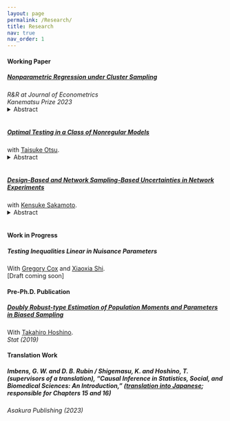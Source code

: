 ```yaml
---
layout: page
permalink: /Research/
title: Research
nav: true
nav_order: 1
---
```


#### Working Paper
<h5>
  <a href="https://arxiv.org/abs/2403.04766">Nonparametric Regression under Cluster Sampling</a>
</h5>
<em>R&R at Journal of Econometrics</em> <br>
<em>Kanematsu Prize 2023</em> <br>
<!-- [<a href="https://github.com/">R Package</a>]<br> -->
<details>
  <summary>Abstract</summary>
  <p>
    This paper develops a general asymptotic theory for nonparametric kernel regression in the presence of cluster dependence. We examine nonparametric density estimation, Nadaraya-Watson kernel regression, and local linear estimation. Our theory accommodates growing and heterogeneous cluster sizes. We derive asymptotic conditional bias and variance, establish uniform consistency, and prove asymptotic normality. Our findings reveal that under heterogeneous cluster sizes, the asymptotic variance includes a new term reflecting within-cluster dependence, which is overlooked when cluster sizes are presumed to be bounded. We propose valid approaches for bandwidth selection and inference, introduce estimators of the asymptotic variance, and demonstrate their consistency. In simulations, we verify the effectiveness of the cluster-robust bandwidth selection and show that the derived cluster-robust confidence interval improves the coverage ratio. We illustrate the application of these methods using a policy-targeting dataset in development economics.
  </p>
</details>
<br>


<h5>
  <a href="https://arxiv.org/abs/2403.16413">Optimal Testing in a Class of Nonregular Models</a>
</h5>
<!-- [<a href="https://github.com/">R Package</a>]<br> -->
with <a href="https://personal.lse.ac.uk/otsu/">Taisuke Otsu</a>.<br>
<details>
  <summary>Abstract</summary>
  <p>
    This paper studies optimal hypothesis testing for nonregular statistical models with parameter-dependent support. We consider both one-sided and two-sided hypothesis testing and develop asymptotically uniformly most powerful tests based on the likelihood ratio process. The proposed one-sided test involves randomization to achieve asymptotic size control, some tuning constant to avoid discontinuities in the limiting likelihood ratio process, and a user-specified alternative hypothetical value to achieve the asymptotic optimality. Our two-sided test becomes asymptotically uniformly most powerful without imposing further restrictions such as unbiasedness. Simulation results illustrate desirable power properties of the proposed tests.
  </p>
</details>
<br>



<h5>
  <a href="https://arxiv.org/abs/2506.22989">Design-Based and Network Sampling-Based Uncertainties in Network Experiments</a>
</h5>
<!-- [<a href="https://github.com/">R Package</a>]<br> -->
with <a href="https://kensakamot.github.io/">Kensuke Sakamoto</a>.<br>
<details>
  <summary>Abstract</summary>
  <p>
    OLS estimators are widely used in network experiments to estimate spillover effects via regressions on exposure mappings that summarize treatment and network structure. We study the causal interpretation and inference of such OLS estimators when both design-based uncertainty in treatment assignment and sampling-based uncertainty in network links are present. We show that correlations among elements of the exposure mapping can contaminate the OLS estimand, preventing it from aggregating heterogeneous spillover effects for clear causal interpretation. We derive the estimator's asymptotic distribution and propose a network-robust variance estimator. Simulations and an empirical application reveal sizable contamination bias and inflated spillover estimates.
  </p>
</details>
<br>




#### Work in Progress
<h5>
  Testing Inequalities Linear in Nuisance Parameters
</h5>
<!-- [<a href="https://github.com/">R Package</a>]<br> -->
With <a href="https://sites.google.com/site/gregoryfcox/">Gregory Cox</a> and <a href="https://users.ssc.wisc.edu/~xshi/">Xiaoxia Shi</a>.<br>
[Draft coming soon]<br>



#### Pre-Ph.D. Publication
<h5>
  <a href="https://onlinelibrary.wiley.com/doi/epdf/10.1002/sta4.241">Doubly Robust-type Estimation of Population Moments and Parameters in Biased Sampling</a>
</h5>
<!-- [<a href="https://github.com/">R Package</a>]<br> -->
With <a href="https://k-ris.keio.ac.jp/html/100000523_en.html">Takahiro Hoshino</a>.<br>
<em>Stat (2019)</em> <br>



#### Translation Work
<h5>
  Imbens, G. W. and D. B. Rubin / Shigemasu, K. and Hoshino, T. (supervisors of a translation),
  “Causal Inference in Statistics, Social, and Biomedical Sciences: An Introduction,”
  (<a href="https://www.asakura.co.jp/detail.php?book_code=12291">translation into Japanese</a>; responsible for Chapters 15 and 16)
</h5>
<em>Asakura Publishing (2023)</em> <br>


